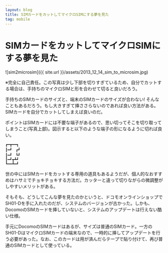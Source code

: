 ```yaml
---
layout: blog
title: SIMカードをカットしてマイクロSIMにする夢を見た
tag: mobile
---
```


# SIMカードをカットしてマイクロSIMにする夢を見た

![sim2microsim]({{ site.url }}/assets/2013_12_14_sim_to_microsim.jpg)

※完全に自己責任。この写真は少し下部を切りすぎているため、自分でカットする場合は、手持ちのマイクロSIMと形を合わせて切ると良いだろう。

手持ちのSIMカードのサイズと、端末のSIMカードのサイズが合わない! そんなこともあるだろう。もし大きすぎて挿ささらないのであれば良い方法がある。SIMカードを自分でカットしてしまえば良いのだ。

ポイントはSIMカードには不要な端子があるので、思い切ってそこを切り取ってしまうこと(写真上部)。図示すると以下のような端子の形になるように切れば良い。

~~~~
┏━┳━━┓
┃━┛　┏┛
┃━┛　┗┛　
┃━┛┳┻┛
┗━━┻━┛
~~~~

世の中にはSIMカードをカットする専用の道具もあるようだが、個人的なおすすめはハサミでチョキチョキする方法だ。カッターと違って切りながらの微調整がしやすいメリットがある。

そもそも、どうしてこんな夢を見たのかというと、ドコモオンラインショップでSH01-Dを手に入れたのだが、システムのバージョンが古かった。しかも、DocomoのSIMカードを挿していないと、システムのアップデートは行えない酷い仕様。

手元にDocomoのSIMカードはあるが、サイズは普通のSIMカード。一方のSH01-DはマイクロSIMカードの端末なので、一時的に挿してアップデートを行う必要があった。なお、このカードは用が済んだらテープで貼り付けて、再び普通のSIMカードとして使っている。

